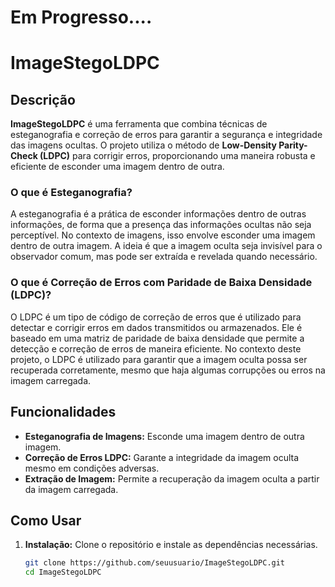 # Em Progresso....
# ImageStegoLDPC

## Descrição

**ImageStegoLDPC** é uma ferramenta que combina técnicas de esteganografia e correção de erros para garantir a segurança e integridade das imagens ocultas. O projeto utiliza o método de **Low-Density Parity-Check (LDPC)** para corrigir erros, proporcionando uma maneira robusta e eficiente de esconder uma imagem dentro de outra.

### O que é Esteganografia?

A esteganografia é a prática de esconder informações dentro de outras informações, de forma que a presença das informações ocultas não seja perceptível. No contexto de imagens, isso envolve esconder uma imagem dentro de outra imagem. A ideia é que a imagem oculta seja invisível para o observador comum, mas pode ser extraída e revelada quando necessário.

### O que é Correção de Erros com Paridade de Baixa Densidade (LDPC)?

O LDPC é um tipo de código de correção de erros que é utilizado para detectar e corrigir erros em dados transmitidos ou armazenados. Ele é baseado em uma matriz de paridade de baixa densidade que permite a detecção e correção de erros de maneira eficiente. No contexto deste projeto, o LDPC é utilizado para garantir que a imagem oculta possa ser recuperada corretamente, mesmo que haja algumas corrupções ou erros na imagem carregada.

## Funcionalidades

- **Esteganografia de Imagens:** Esconde uma imagem dentro de outra imagem.
- **Correção de Erros LDPC:** Garante a integridade da imagem oculta mesmo em condições adversas.
- **Extração de Imagem:** Permite a recuperação da imagem oculta a partir da imagem carregada.

## Como Usar

1. **Instalação:**
   Clone o repositório e instale as dependências necessárias.

   ```bash
   git clone https://github.com/seuusuario/ImageStegoLDPC.git
   cd ImageStegoLDPC
